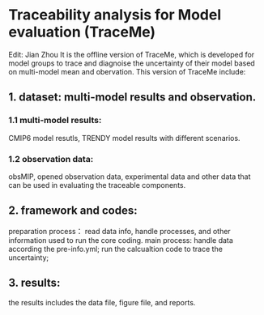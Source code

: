 # Traceability analysis for Model evaluation (TraceMe)
Edit: Jian Zhou
It is the offline version of TraceMe, which is developed for model groups to trace and diagnoise the uncertainty of their model based on multi-model mean and obervation. This version of TraceMe include:
## 1. dataset: multi-model results and observation.
### 1.1 multi-model results:
CMIP6 model resutls, TRENDY model results with different scenarios.
### 1.2 observation data:
obsMIP, opened observation data, experimental data and other data that can be used in evaluating the traceable components.
## 2. framework and codes:
preparation process： read data info, handle processes, and other information used to run the core coding.
main process: handle data according the pre-info.yml; run the calcualtion code to trace the uncertainty; 
## 3. results:
the results includes the data file, figure file, and reports.
